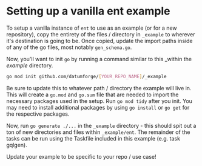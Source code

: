 # Setting up a vanilla ent example

To setup a vanilla instance of `ent` to use as an example (or for a new repository), copy the entirety of the files / directory in `_example` to wherever it's destination is going to be. Once copied, update the import paths inside of any of the go files, most notably `gen_schema.go`.

Now, you'll want to init `go` by running a command similar to this _within the _example_ directory.

```bash
go mod init github.com/datumforge/[YOUR_REPO_NAME]/_example
```

Be sure to update this to whatever path / directory the example will live in. This will create a `go.mod` and `go.sum` file that are needed to import the necessary packages used in the setup. Run `go mod tidy` after you init. You may need to install additional packages by using `go install` or `go get` for the respective packages.

Now, run `go generate ./...` in the `_example` directory - this should spit out a ton of new directories and files within `_example/ent`. The remainder of the tasks can be run using the Taskfile included in this example (e.g. task gqlgen).

Update your example to be specific to your repo / use case!